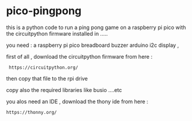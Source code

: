 # pico-pingpong

this is a python code to run a ping pong game on a raspberry pi pico with the circuitpython firmware installed in .....  

you need : 
   a raspberry pi pico
   breadboard 
   buzzer 
   arduino i2c display  , 


   first of all , download the circuitpython firmware from here :  
   
     https://circuitpython.org/

   then copy that file to the rpi drive 

copy also the required libraries like busio ....etc 


 you alos need an IDE  , download the thony ide from here : 
 

    https://thonny.org/


